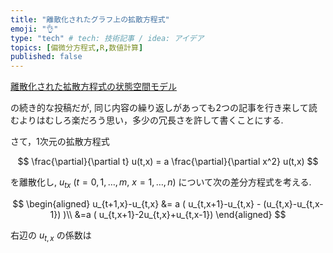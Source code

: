 ```yaml
---
title: "離散化されたグラフ上の拡散方程式"
emoji: "👌"
type: "tech" # tech: 技術記事 / idea: アイデア
topics: [偏微分方程式,R,数値計算]
published: false
---
```


[離散化された拡散方程式の状態空間モデル](https://zenn.dev/abe2/articles/10bc59bec3280c)

の続き的な投稿だが, 同じ内容の繰り返しがあっても2つの記事を行き来して読むよりはむしろ楽だろう思い，多少の冗長さを許して書くことにする.

さて，1次元の拡散方程式

$$
\frac{\partial}{\partial t} u(t,x) = a \frac{\partial}{\partial x^2} u(t,x)
$$

を離散化し, $u_{tx}$ ($t=0,1, \ldots ,m$, $x=1, \ldots ,n$) について次の差分方程式を考える.

$$
\begin{aligned}
u_{t+1,x}-u_{t,x} &= a ( u_{t,x+1}-u_{t,x} - (u_{t,x}-u_{t,x-1})  )\\
&=a ( u_{t,x+1}-2u_{t,x}+u_{t,x-1}) 
\end{aligned}
$$


右辺の $u_{t,x}$ の係数は

